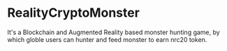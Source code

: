 # RealityCryptoMonster
It's a  Blockchain and Augmented Reality  based monster hunting game, by which globle users can hunter and feed monster to earn nrc20 token.
